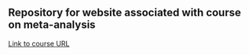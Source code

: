 ## Repository for website associated with course on meta-analysis  

[Link to course URL](https://dylancraven.github.io/MetaAnalysis_Course/)
